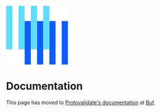 ![The Buf logo](https://raw.githubusercontent.com/bufbuild/protovalidate/main/.github/buf-logo.svg)

# Documentation

This page has moved to [Protovalidate's documentation][protovalidate] at [Buf][buf].

[buf]: https://buf.build
[protovalidate]: https://buf.build/docs/protovalidate/overview/
[violation-reference]: https://buf.build/docs/reference/protovalidate/violations/
